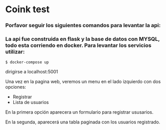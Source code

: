 # Coink test
### Porfavor seguir los siguientes comandos para levantar la api:

### La api fue construida en flask y la base de datos con MYSQL, todo esta corriendo en docker. Para levantar los servicios utilizar:

``` shell  
$ docker-compose up
```
dirigirse a localhost:5001

Una vez en la pagina web, veremos un menu en el lado izquierdo
con dos opciones:
- Registrar
- Lista de usuarios

En la primera opción aparecera un formulario 
para registrar ususarios.

En la segunda, aparecerá una tabla paginada con los 
usuarios registrado.
